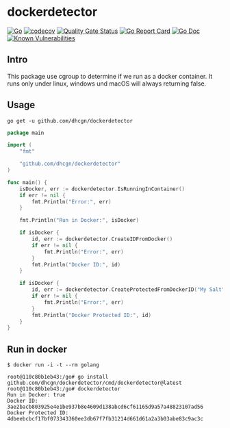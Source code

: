 # dockerdetector

[![Go](https://github.com/dhcgn/dockerdetector/actions/workflows/go.yml/badge.svg)](https://github.com/dhcgn/dockerdetector/actions/workflows/go.yml)
[![codecov](https://codecov.io/gh/dhcgn/dockerdetector/branch/main/graph/badge.svg?token=9CMJ0HZA6B)](https://codecov.io/gh/dhcgn/dockerdetector)
[![Quality Gate Status](https://sonarcloud.io/api/project_badges/measure?project=dhcgn_dockerdetector&metric=alert_status)](https://sonarcloud.io/dashboard?id=dhcgn_dockerdetector)
[![Go Report Card](https://goreportcard.com/badge/github.com/dhcgn/dockerdetector)](https://goreportcard.com/report/github.com/dhcgn/dockerdetector)
[![Go Doc](https://godoc.org/github.com/dhcgn/dockerdetector?status.svg)](http://godoc.org/github.com/dhcgn/dockerdetector)
[![Known Vulnerabilities](https://snyk.io/test/github/dhcgn/dockerdetector/badge.svg?targetFile=go.mod)](https://snyk.io/test/github/dhcgn/dockerdetector?targetFile=go.mod)

## Intro

This package use cgroup to determine if we run as a docker container. 
It runs only under linux, windows und macOS will always returning false.

## Usage

`go get -u github.com/dhcgn/dockerdetector`

```go
package main

import (
	"fmt"

	"github.com/dhcgn/dockerdetector"
)

func main() {
	isDocker, err := dockerdetector.IsRunningInContainer()
	if err != nil {
		fmt.Println("Error:", err)
	}

	fmt.Println("Run in Docker:", isDocker)

	if isDocker {
		id, err := dockerdetector.CreateIDFromDocker()
		if err != nil {
			fmt.Println("Error:", err)
		}
		fmt.Println("Docker ID:", id)
	}

	if isDocker {
		id, err := dockerdetector.CreateProtectedFromDockerID("My Salt")
		if err != nil {
			fmt.Println("Error:", err)
		}
		fmt.Println("Docker Protected ID:", id)
	}
}

```

## Run in docker

```
$ docker run -i -t --rm golang

root@110c80b1eb43:/go# go install github.com/dhcgn/dockerdetector/cmd/dockerdetector@latest
root@110c80b1eb43:/go# dockerdetector
Run in Docker: true
Docker ID: 3ae2bacb803925e4e1be937b8e4609d138abcd6cf61165d9a57a48823107ad56
Docker Protected ID: 4dbeebcbcf17bf073343360ee3db67f7fb31214d661d61a2a3b03abe83c9ac3c
```
